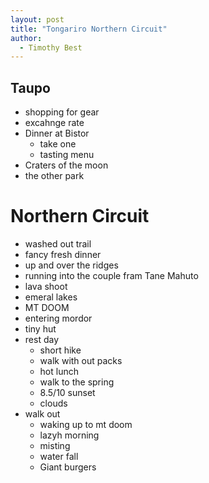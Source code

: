 ```yaml
---
layout: post
title: "Tongariro Northern Circuit"
author:
  - Timothy Best
---
```


## Taupo

  - shopping for gear
  - excahnge rate
  - Dinner at Bistor
    - take one
    - tasting menu
  - Craters of the moon
  - the other park

# Northern Circuit
- washed out trail
- fancy fresh dinner
- up and over the ridges
- running into the couple fram Tane Mahuto
- lava shoot
- emeral lakes
- MT DOOM
- entering mordor
- tiny hut
- rest day
  - short hike
  - walk with out packs
  - hot lunch
  - walk to the spring
  - 8.5/10 sunset
  - clouds
- walk out
  - waking up to mt doom
  - lazyh morning
  - misting
  - water fall
  - Giant burgers
